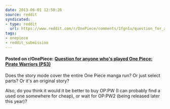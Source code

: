 ```yaml
---
date: 2013-06-01 12:50:26
source: reddit
syndicated:
- type: reddit
  url: https://www.reddit.com/r/OnePiece/comments/1fgn1u/question_for_anyone_whos_played_one_piece_pirate/
tags:
- onepiece
- reddit_submission
---
```


#### Posted on r/OnePiece: [Question for anyone who's played One Piece: Pirate Warriors (PS3)](https://reddit.com/r/OnePiece/comments/1fgn1u/question_for_anyone_whos_played_one_piece_pirate/)

Does the story mode cover the entire One Piece manga run? Or just select parts? Or it's an original story?

Also, do you think it would it be better to buy OP:PW (I can probably find a used one somewhere for cheap), or wait for OP:PW2 (being released later this year)?